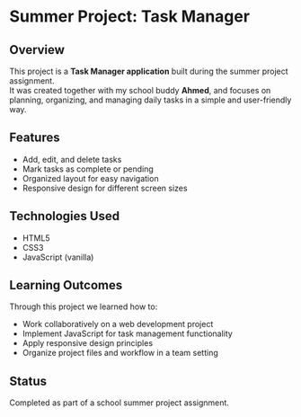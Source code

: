 # Summer Project: Task Manager

## Overview
This project is a **Task Manager application** built during the summer project assignment.  
It was created together with my school buddy **Ahmed**, and focuses on planning, organizing, and managing daily tasks in a simple and user-friendly way.

## Features
- Add, edit, and delete tasks  
- Mark tasks as complete or pending  
- Organized layout for easy navigation  
- Responsive design for different screen sizes  

## Technologies Used
- HTML5  
- CSS3  
- JavaScript (vanilla)

## Learning Outcomes
Through this project we learned how to:  
- Work collaboratively on a web development project  
- Implement JavaScript for task management functionality  
- Apply responsive design principles  
- Organize project files and workflow in a team setting  

## Status
Completed as part of a school summer project assignment.

